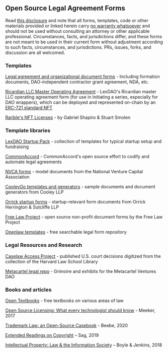 ## Open Source Legal Agreement Forms

Read [this disclosure](https://github.com/ErichDylus/Open-Source-Law/blob/main/Disclosure.md) and note that all forms, templates, code or other materials provided or linked herein carry [no warranty whatsoever](https://github.com/ErichDylus/Open-Source-Law/blob/main/LICENSE) and should not be used without consulting an attorney or other applicable professional. Circumstances, facts, and jurisdictions differ, and these forms are not meant to be used in their current form without adjustment according to such facts, circumstances, and jurisdictions. PRs, issues, forks, and discussion are all welcomed. 

### Templates

[Legal agreement and organizational document forms](https://github.com/ErichDylus/Open-Source-Law/tree/main/forms/legal) - Including formation documents, DAO-independent contractor grant agreement, NDA, etc.

[Ricardian LLC Master Operating Agreement](https://github.com/lexDAO/Ricardian/blob/main/contracts/MasterOperatingAgreement.txt) - LexDAO's Ricardian master LLC operating agreement form (for use in initiating a series, especially for DAO wrappers), which can be deployed and represented on-chain by an [ERC-721 standard NFT](https://github.com/lexDAO/Ricardian/blob/main/contracts/RicardianLLC.sol)

[Rarible's NFT Licenses](https://github.com/rariblecom/nft-license) - by Gabriel Shapiro & Stuart Smolen

### Template libraries

[LexDAO Startup Pack](https://github.com/lexDAO/LexCorpus/tree/master/contracts/startups) - collection of templates for typical startup setup and fundraising

[CommonAccord](https://github.com/commonaccord) - CommonAccord's open source effort to codify and automate legal agreements

[NVCA forms](https://nvca.org/model-legal-documents/) - model documents from the National Venture Capital Association

[CooleyGo templates and generators](https://www.cooleygo.com/documents/) - sample documents and document generators from Cooley LLP

[Orrick startup forms](https://www.orrick.com/en/Total-Access/Tool-Kit/Start-Up-Forms) - startup-relevant form documents from Orrick Herrington & Sutcliffe LLP

[Free Law Project](https://free.law/non-profit-documents/) - open source non-profit document forms by the Free Law Project 	

[Openlaw templates](https://lib.openlaw.io/web/default/templates) - free searchable legal form repository

### Legal Resources and Research

[Caselaw Access Project](https://case.law/) - published U.S. court decisions digitized from the collection of the Harvard Law School Library

[Metacartel legal repo](https://github.com/metacartel/MCV/tree/master/Legal) - Grimoire and exhibits for the Metacartel Ventures DAO

### Books and articles

[Open Textbooks](https://open.umn.edu/opentextbooks/subjects/law) - free textbooks on various areas of law

[Open Source Licensing: What every technologist should know](https://opensource.com/article/17/9/open-source-licensing) - Meeker, 2017

[Trademark Law: an Open-Source Casebook](http://tmcasebook.org/) - Beebe, 2020

[Extended Readings on Copyright](https://www.dropbox.com/s/gmcl8u0b7vnire1/ERoC%202019%20%28Consolidated%20August%205%2C%202019%29.pdf?dl=0) – Sag, 2019

[Intellectual Property: Law & the Information Society](https://web.law.duke.edu/cspd/casebook/) – Boyle & Jenkins, 2018
